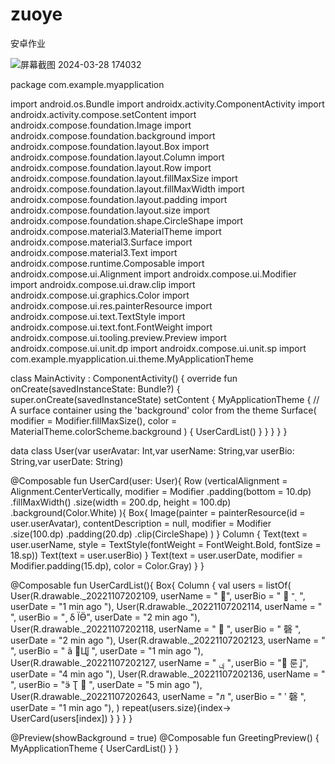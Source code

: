 # zuoye
安卓作业

![屏幕截图 2024-03-28 174032](https://github.com/zjf53/zuoye/assets/161800950/49854547-02b2-4b06-b6dd-87a0986a1f6d)

package com.example.myapplication

import android.os.Bundle
import androidx.activity.ComponentActivity
import androidx.activity.compose.setContent
import androidx.compose.foundation.Image
import androidx.compose.foundation.background
import androidx.compose.foundation.layout.Box
import androidx.compose.foundation.layout.Column
import androidx.compose.foundation.layout.Row
import androidx.compose.foundation.layout.fillMaxSize
import androidx.compose.foundation.layout.fillMaxWidth
import androidx.compose.foundation.layout.padding
import androidx.compose.foundation.layout.size
import androidx.compose.foundation.shape.CircleShape
import androidx.compose.material3.MaterialTheme
import androidx.compose.material3.Surface
import androidx.compose.material3.Text
import androidx.compose.runtime.Composable
import androidx.compose.ui.Alignment
import androidx.compose.ui.Modifier
import androidx.compose.ui.draw.clip
import androidx.compose.ui.graphics.Color
import androidx.compose.ui.res.painterResource
import androidx.compose.ui.text.TextStyle
import androidx.compose.ui.text.font.FontWeight
import androidx.compose.ui.tooling.preview.Preview
import androidx.compose.ui.unit.dp
import androidx.compose.ui.unit.sp
import com.example.myapplication.ui.theme.MyApplicationTheme

class MainActivity : ComponentActivity() {
    override fun onCreate(savedInstanceState: Bundle?) {
        super.onCreate(savedInstanceState)
        setContent {
            MyApplicationTheme {
                // A surface container using the 'background' color from the theme
                Surface(
                    modifier = Modifier.fillMaxSize(),
                    color = MaterialTheme.colorScheme.background
                ) {
                    UserCardList()
                }
            }
        }
    }
}

data class User(var userAvatar: Int,var userName: String,var userBio: String,var userDate: String)

@Composable
fun UserCard(user: User){
    Row (verticalAlignment = Alignment.CenterVertically, modifier = Modifier
        .padding(bottom = 10.dp)
        .fillMaxWidth()
        .size(width = 200.dp, height = 100.dp)
        .background(Color.White)
    ){
        Box{
            Image(painter = painterResource(id = user.userAvatar), contentDescription = null, modifier = Modifier
                .size(100.dp)
                .padding(20.dp)
                .clip(CircleShape)
            )
        }
        Column {
            Text(text = user.userName, style = TextStyle(fontWeight = FontWeight.Bold, fontSize = 18.sp))
            Text(text = user.userBio)
        }
        Text(text = user.userDate, modifier = Modifier.padding(15.dp), color = Color.Gray)
    }
}

@Composable
fun UserCardList(){
    Box{
        Column {
            val users = listOf<User>(
                User(R.drawable._20221107202109, userName = "   ", userBio = "        ־ͺ ", userDate = "1 min ago "),
                User(R.drawable._20221107202114, userName = "      ", userBio = "˼  δ        ΪӪ", userDate = "2 min ago "),
                User(R.drawable._20221107202118, userName = " ׾   ", userBio = "      磬        ", userDate = "2 min ago "),
                User(R.drawable._20221107202123, userName = "      ", userBio = "      ã ΢Цǰ  ", userDate = "1 min ago "),
                User(R.drawable._20221107202127, userName = "   ݷ ", userBio = "׷     룬    ֱǰ", userDate = "4 min ago "),
                User(R.drawable._20221107202136, userName = "      ", userBio = "ӭ  Ʈ         ", userDate = "5 min ago "),
                User(R.drawable._20221107202643, userName = "л    ", userBio = "  ʹ   磬        ", userDate = "1 min ago "),
            )
            repeat(users.size){index->
                UserCard(users[index])
            }
        }
    }
}


@Preview(showBackground = true)
@Composable
fun GreetingPreview() {
    MyApplicationTheme {
        UserCardList()
    }
}

